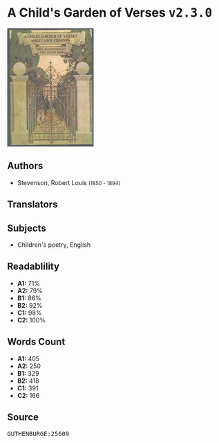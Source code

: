 # A Child's Garden of Verses <kbd>v2.3.0</kbd>

![](./cover.medium.jpg "")

## Authors


 - Stevenson, Robert Louis <small>(1850 - 1894)</small>

## Translators



## Subjects


 - Children's poetry, English

## Readablility


 - **A1:** 71%
 - **A2:** 79%
 - **B1:** 86%
 - **B2:** 92%
 - **C1:** 98%
 - **C2:** 100%

## Words Count


 - **A1:** 405
 - **A2:** 250
 - **B1:** 329
 - **B2:** 418
 - **C1:** 391
 - **C2:** 166

## Source


<kbd>GUTHENBURGE:25609</kbd>
